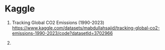 # Kaggle


1. Tracking Global CO2 Emissions (1990-2023)
https://www.kaggle.com/datasets/mabdullahsajid/tracking-global-co2-emissions-1990-2023/code?datasetId=3702966


3. 
